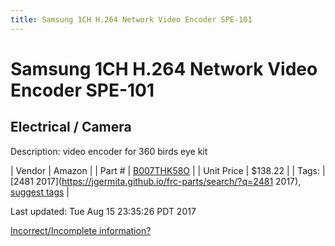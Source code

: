 ```yaml
---
title: Samsung 1CH H.264 Network Video Encoder SPE-101
---
```


# Samsung 1CH H.264 Network Video Encoder SPE-101
## Electrical / Camera
Description: 	video encoder for 360 birds eye kit 

| Vendor | Amazon | 
| Part # | [B007THK58O](https://www.amazon.com/Samsung-H-264-Network-Encoder-SPE-101/dp/B007THK58O/ref=sr_1_1?ie=UTF8&qid=1502467884&sr=8-1&keywords=spe101) | 
| Unit Price | $138.22 | 
| Tags: | [2481 2017](https://jgermita.github.io/frc-parts/search/?q=2481 2017), [suggest tags](https://docs.google.com/forms/d/e/1FAIpQLSeWyY8v3RgOty-MyWmh9U0iivNYN_molChYyS-0U-o-kOAv_g/viewform) | 

Last updated: Tue Aug 15 23:35:26 PDT 2017

 [Incorrect/Incomplete information?](https://docs.google.com/forms/d/e/1FAIpQLSeWyY8v3RgOty-MyWmh9U0iivNYN_molChYyS-0U-o-kOAv_g/viewform)